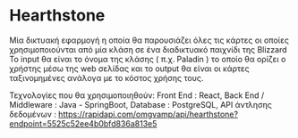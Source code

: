# Hearthstone

Μία δικτυακή εφαρμογή η οποία θα παρουσιάζει όλες τις κάρτες οι οποίες χρησιμοποιούνται από μία κλάση σε ένα διαδικτυακό παιχνίδι της Blizzard
Το input θα είναι το όνομα της κλάσης ( π.χ. Paladin ) το οποίο θα ορίζει ο χρήστης μέσω της web σελίδας και το output θα είναι οι κάρτες ταξινομημένες ανάλογα με το κόστος χρήσης τους.

Τεχνολογίες που θα χρησιμοποιηθούν:
  Front End : React,
  Back End / Middleware : Java - SpringBoot,
  Database : PostgreSQL,
  API άντλησης δεδομένων : https://rapidapi.com/omgvamp/api/hearthstone?endpoint=5525c52ee4b0bfd836a813e5

